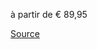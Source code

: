 à partir de € 89,95

[Source](https://fr.zalando.be/homme/?q=poncho+imperm%C3%A9able&sold_by_zalando=true)